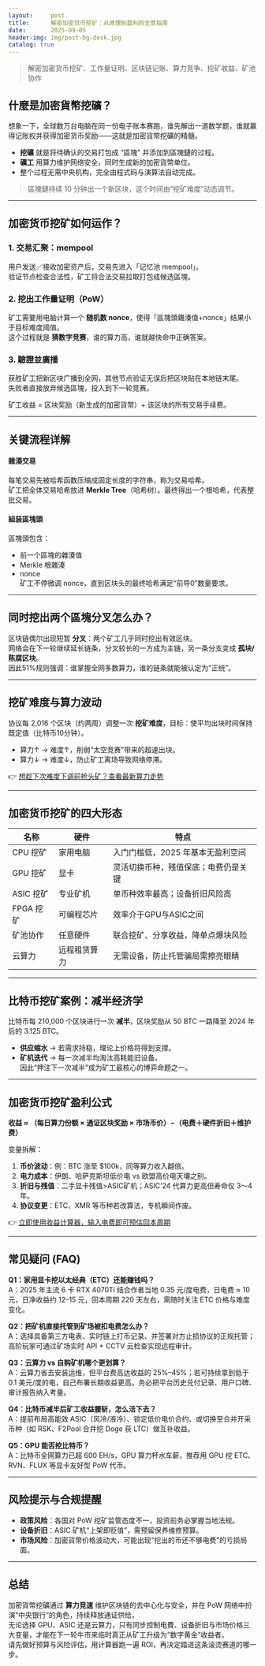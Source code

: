 ```yaml
---
layout:     post
title:      解密加密货币挖矿：从原理到盈利的全景指南
date:       2025-09-05
header-img: img/post-bg-desk.jpg
catalog: true
---
```


> 解密加密货币挖矿、工作量证明、区块链记账、算力竞争、挖矿收益、矿池协作

## 什麼是加密貨幣挖礦？

想象一下，全球数万台电脑在同一份电子账本赛跑，谁先解出一道数学题，谁就赢得记账权并获得加密货币奖励——这就是加密貨幣挖礦的精髓。  
- **挖礦** 就是将待确认的交易打包成 “區塊” 并添加到區塊鏈的过程。  
- **礦工** 用算力维护网络安全，同时生成新的加密貨幣单位。  
- 整个过程无需中央机构，完全由程式码与演算法自动完成。

> 區塊鏈持续 10 分钟出一个新区块，这个时间由“挖矿难度”动态调节。

---

## 加密货币挖矿如何运作？

### 1. 交易汇聚：mempool
用户发送／接收加密资产后，交易先进入「记忆池 mempool」。  
验证节点检查合法性，矿工将合法交易拉取打包成候选區塊。

### 2. 挖出工作量证明（PoW）
矿工需要用电脑计算一个 **随机数 nonce**，使得「區塊頭雜湊值+nonce」结果小于目标难度阈值。  
这个过程就是 **猜数字竞赛**，谁的算力高，谁就越快命中正确答案。

### 3. 驗證並廣播
获胜矿工把新区块广播到全网，其他节点验证无误后把区块贴在本地链末尾。  
失败者直接放弃候选區塊，投入到下一轮竞赛。

矿工收益 = 区块奖励（新生成的加密貨幣）+ 该区块的所有交易手续费。

---

## 关键流程详解

#### 雜湊交易
每笔交易先被哈希函数压缩成固定长度的字符串，称为交易哈希。  
矿工把全体交易哈希放进 **Merkle Tree**（哈希树）。最终得出一个根哈希，代表整批交易。

#### 組装區塊頭
區塊頭包含：
- 前一个區塊的雜湊值  
- Merkle 根雜湊  
- nonce  
矿工不停微调 nonce，直到区块头的最终哈希满足“前导0”数量要求。

---

## 同时挖出两个區塊分叉怎么办？

区块链偶尔出现短暂 **分叉**：两个矿工几乎同时挖出有效区块。  
网络会在下一轮继续延长链条，分叉较长的一方成为主链，另一条分支变成 **孤块/陈腐区块**。  
因此51%规则强调：谁掌握全网多数算力，谁的链条就能被认定为“正统”。

---

## 挖矿难度与算力波动

协议每 2,016 个区块（约两周）调整一次 **挖矿难度**，目标：使平均出块时间保持既定值（比特币10分钟）。  

- 算力↑ → 难度↑，削弱“太空竞赛”带来的超速出块。  
- 算力↓ → 难度↓，防止矿工离场导致网络停滞。  

👉 [想趁下次难度下调前抢头矿？查看最新算力走势](https://okxdog.com/)

---

## 加密货币挖矿的四大形态

| 名称 | 硬件 | 特点 |
|---|---|---|  
CPU 挖矿 | 家用电脑 | 入门门槛低，2025 年基本无盈利空间 |
GPU 挖矿 | 显卡 | 灵活切换币种，残值保底；电费仍是关键 |
ASIC 挖矿 | 专业矿机 | 单币种效率最高；设备折旧风险高 |
FPGA 挖矿 | 可编程芯片 | 效率介于GPU与ASIC之间 |
矿池协作 | 任意硬件 | 联合挖矿、分享收益，降单点爆块风险 |
云算力 | 远程租赁算力 | 无需设备，防止托管骗局需擦亮眼睛 |

---

## 比特币挖矿案例：减半经济学

比特币每 210,000 个区块进行一次 **减半**，区块奖励从 50 BTC 一路降至 2024 年后的 3.125 BTC。  
- **供应缩水** → 若需求持稳，理论上价格将得到支撑。  
- **矿机迭代** → 每一次减半均淘汰高耗能旧设备。  
因此“押注下一次减半”成为矿工最核心的博弈命题之一。

---

## 加密货币挖矿盈利公式

**收益 ≈ （每日算力份额 × 通证区块奖励 × 市场币价）−（电费＋硬件折旧＋维护费）**

变量拆解：  
1. **币价波动**：例：BTC 涨至 $100k，同等算力收入翻倍。  
2. **电力成本**：伊朗、哈萨克斯坦低价电 vs 欧盟高价电天壤之别。  
3. **折旧与残值**：二手显卡残值>ASIC矿机；ASIC’24 代算力更高但寿命仅 3～4 年。  
4. **协议变更**：ETC、XMR 等币种若改算法，专机瞬间作废。

👉 [立即使用收益计算器，输入电费即可预估回本周期](https://okxdog.com/)

---

## 常见疑问 (FAQ)

**Q1：家用显卡挖以太经典（ETC）还能赚钱吗？**  
A：2025 年主流 6 卡 RTX 4070Ti 结合作者当地 0.35 元/度电费，日电费 ≈ 10 元，日净收益约 12–15 元，回本周期 220 天左右，需随时关注 ETC 价格与难度变化。

**Q2：把矿机直接托管到矿场被扣电费怎么办？**  
A：选择具备第三方电表、实时链上打币记录、并签署对方止损协议的正规托管；高阶玩家可通过矿场实时 API + CCTV 云检查实现远程审计。

**Q3：云算力 vs 自购矿机哪个更划算？**  
A：云算力省去安装运维，但平台费高达收益的 25%–45%；若可持续拿到低于 0.1 美元/度的电，自己布署长期收益更高。务必把平台历史兑付记录、用户口碑、审计报告纳入考量。

**Q4：比特币减半后矿工收益腰斩，怎么活下去？**  
A：提前布局高能效 ASIC（风冷/液冷）、锁定低价电价合约、或切换至合并开采币种（如 RSK、F2Pool 合并挖 Doge 获 LTC）做互补收益。

**Q5：GPU 能否挖比特币？**  
A：比特币全网算力已超 600 EH/s，GPU 算力杯水车薪，推荐用 GPU 挖 ETC、RVN、FLUX 等显卡友好型 PoW 代币。

---

## 风险提示与合规提醒

- **政策风险**：各国对 PoW 挖矿监管态度不一，投资前务必掌握当地法规。  
- **设备折旧**：ASIC 矿机“上架即贬值”，需预留保养维修预算。  
- **市场风险**：加密貨幣价格波动大，可能出现“挖出的币还不够电费”的亏损局面。

---

## 总结

加密貨幣挖礦通过 **算力竞速** 维护区块链的去中心化与安全，并在 PoW 网络中扮演“中央银行”的角色，持续释放通证供给。  
无论选择 GPU、ASIC 还是云算力，只有同步控制电費、设备折旧与市场价格三大变量，才能在下一轮牛市来临时真正从矿工升级为“数字黄金”收益者。  
请先做好预算与风险评估，用计算器跑一遍 ROI，再决定踏进这条滚烫赛道的哪一步。
